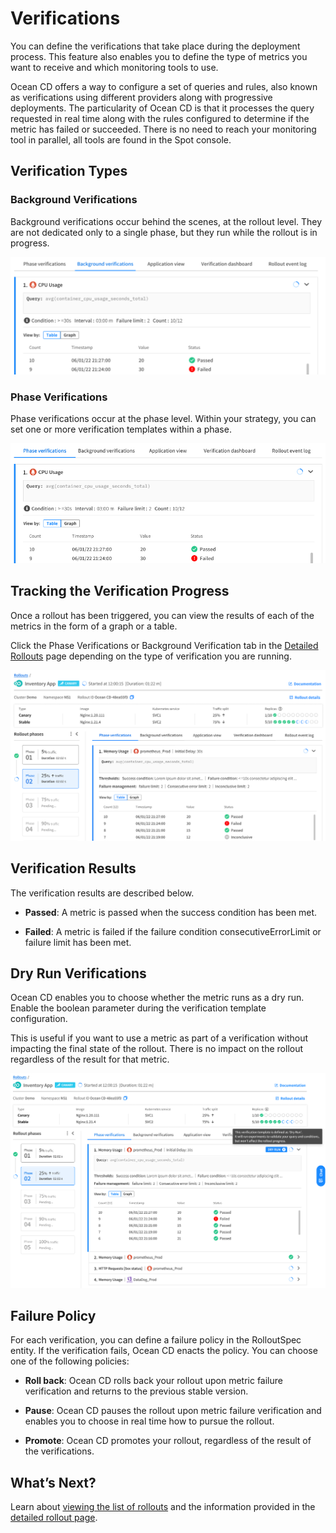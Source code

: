 # Verifications

You can define the verifications that take place during the deployment process. This feature also enables you to define the type of metrics you want to receive and which monitoring tools to use.  

Ocean CD offers a way to configure a set of queries and rules, also known as verifications using different providers along with progressive deployments. The particularity of Ocean CD is that it processes the query requested in real time along with the rules configured to determine if the metric has failed or succeeded. There is no need to reach your monitoring tool in parallel, all tools are found in the Spot console.

## Verification Types

### Background Verifications

Background verifications occur behind the scenes, at the rollout level. They are not dedicated only to a single phase, but they run while the rollout is in progress.  

<img src="/ocean-cd/_media/background-verifications.png" />

### Phase Verifications

Phase verifications occur at the phase level. Within your strategy, you can set one or more verification templates within a phase.

<img src="/ocean-cd/_media/phase-verifications.png" />

## Tracking the Verification Progress

Once a rollout has been triggered, you can view the results of each of the metrics in the form of a graph or a table.   

Click the Phase Verifications or Background Verification tab in the [Detailed Rollouts](ocean-cd/tutorials/view-rollouts/detailed-rollout) page depending on the type of verification you are running.

<img src="/ocean-cd/_media/verifications-01.png" />  

## Verification Results

The verification results are described below.

* **Passed**: A metric is passed when the success condition has been met.

* **Failed**: A metric is failed if the failure condition consecutiveErrorLimit or failure limit has been met.  

## Dry Run Verifications

Ocean CD enables you to choose whether the metric runs as a dry run. Enable the boolean parameter during the verification template configuration.   

This is useful if you want to use a metric as part of a verification without impacting the final state of the rollout. There is no impact on the rollout regardless of the result for that metric.

<img src="/ocean-cd/_media/dry-run-verifications.png" />

## Failure Policy

For each verification, you can define a failure policy in the RolloutSpec entity. If the verification fails, Ocean CD enacts the policy. You can choose one of the following policies:   

* **Roll back**: Ocean CD rolls back your rollout upon metric failure verification and returns to the previous stable version.  

* **Pause**: Ocean CD pauses the rollout upon metric failure verification and enables you to choose in real time how to pursue the rollout.  

* **Promote**: Ocean CD promotes your rollout, regardless of the result of the verifications.  

## What’s Next?

Learn about [viewing the list of rollouts](ocean-cd/tutorials/view-rollouts/) and the information provided in the [detailed rollout page](ocean-cd/tutorials/view-rollouts/detailed-rollout).
